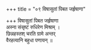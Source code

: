+++
title = "०९ विषासुतां पिबत जर्हृषाणा"

+++
विषासुतां पिबत जर्हृषाणा  
अस्ना संसृष्टं रुधिरेण मिश्राम् ।  
छिन्नहस्तश् चरति ग्रामे अन्तर्  
वैरहत्यानि बहुधा पणायन् ॥
